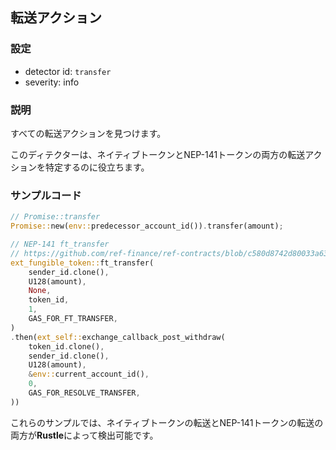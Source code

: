 
## 転送アクション

### 設定

* detector id: `transfer`
* severity: info

### 説明

すべての転送アクションを見つけます。

このディテクターは、ネイティブトークンとNEP-141トークンの両方の転送アクションを特定するのに役立ちます。

### サンプルコード

```rust
// Promise::transfer
Promise::new(env::predecessor_account_id()).transfer(amount);
```

```rust
// NEP-141 ft_transfer
// https://github.com/ref-finance/ref-contracts/blob/c580d8742d80033a630a393180163ab70f9f3c94/ref-exchange/src/account_deposit.rs#L446
ext_fungible_token::ft_transfer(
    sender_id.clone(),
    U128(amount),
    None,
    token_id,
    1,
    GAS_FOR_FT_TRANSFER,
)
.then(ext_self::exchange_callback_post_withdraw(
    token_id.clone(),
    sender_id.clone(),
    U128(amount),
    &env::current_account_id(),
    0,
    GAS_FOR_RESOLVE_TRANSFER,
))
```

これらのサンプルでは、ネイティブトークンの転送とNEP-141トークンの転送の両方が**Rustle**によって検出可能です。
